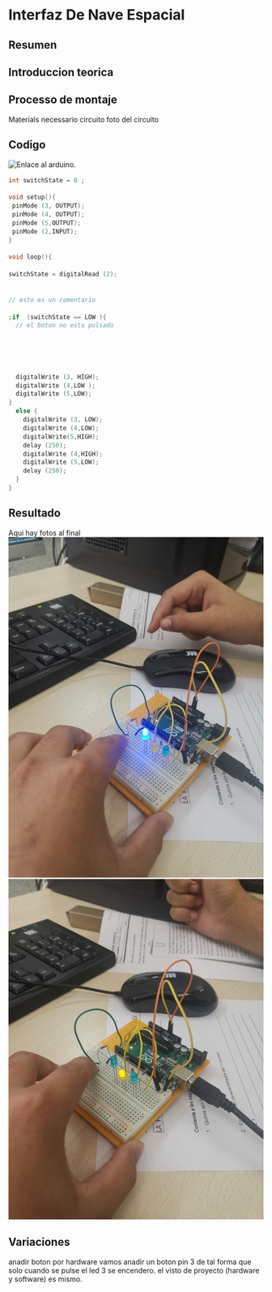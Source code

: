 # Interfaz De Nave Espacial


## Resumen



## Introduccion teorica


## Processo de montaje
Materials necessario 
circuito
foto del circuito


## Codigo
![Enlace al arduino.](https://www.google.com/url?sa=t&rct=j&q=&esrc=s&source=web&cd=&cad=rja&uact=8&ved=2ahUKEwjH_P3e5-fzAhXy7OAKHWeoBtIQFnoECAgQAQ&url=https%3A%2F%2Fwww.arduino.cc%2F&usg=AOvVaw0_8388xK8DUMwMCI1wAZ_C)
``` C++
int switchState = 0 ;

void setup(){
 pinMode (3, OUTPUT);
 pinMode (4, OUTPUT);
 pinMode (5,OUTPUT);
 pinMode (2,INPUT);
}

void loop(){
 
switchState = digitalRead (2);


// esto es un comentario  

;if  (switchState == LOW ){
  // el boton no esta pulsado 





  digitalWrite (3, HIGH);
  digitalWrite (4,LOW );
  digitalWrite (5,LOW);
}
  else {
    digitalWrite (3, LOW);
    digitalWrite (4,LOW);
    digitalWrite(5,HIGH);
    delay (250);
    digitalWrite (4,HIGH);
    digitalWrite (5,LOW);
    delay (250);
  }
}
```



## Resultado
Aqui hay fotos al final
![](https://raw.githubusercontent.com/Hanzla55/Arduino/main/Interfaz%20DE%20nave.jpg)
![](https://raw.githubusercontent.com/Hanzla55/Arduino/main/interfaz%20de%20nave.jpg)




## Variaciones
anadir boton por hardware 
vamos anadir un boton pin 3 de tal forma que solo cuando se pulse  el led 3 se encendero. el visto de proyecto (hardware y software) es mismo.






